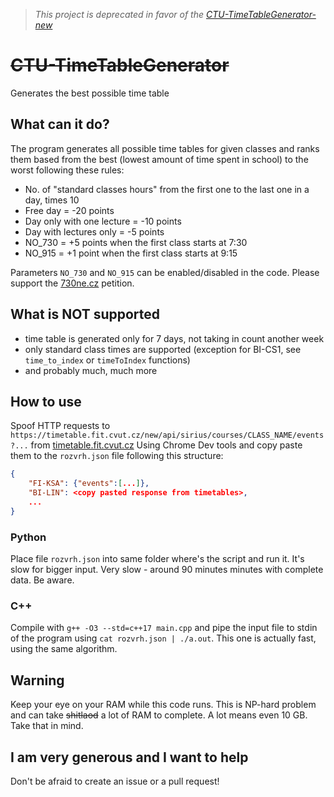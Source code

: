 > *This project is deprecated in favor of the [CTU-TimeTableGenerator-new](https://github.com/antoninkriz/CTU-TimeTableGenerator-new)*

# ~~CTU-TimeTableGenerator~~
Generates the best possible time table

## What can it do?
The program generates all possible time tables for given classes and ranks them based from the best (lowest amount of time spent in school) to the worst following these rules:

- No. of "standard classes hours" from the first one to the last one in a day, times 10
- Free day = -20 points
- Day only with one lecture = -10 points
- Day with lectures only = -5 points
- NO_730 = +5 points when the first class starts at 7:30
- NO_915 = +1 point when the first class starts at 9:15

Parameters `NO_730` and `NO_915` can be enabled/disabled in the code. Please support the [730ne.cz](https://730ne.cz/) petition.

## What is NOT supported

- time table is generated only for 7 days, not taking in count another week
- only standard class times are supported (exception for BI-CS1, see `time_to_index` or `timeToIndex` functions)
- and probably much, much more

## How to use
Spoof HTTP requests to `https://timetable.fit.cvut.cz/new/api/sirius/courses/CLASS_NAME/events?...` from [timetable.fit.cvut.cz](https://timetable.fit.cvut.cz/new/) Using Chrome Dev tools and copy paste them to the `rozvrh.json` file following this structure:

```json
{
    "FI-KSA": {"events":[...]},
    "BI-LIN": <copy pasted response from timetables>,
    ...
}
```

### Python
Place file `rozvrh.json` into same folder where's the script and run it. It's slow for bigger input. Very slow - around 90 minutes minutes with complete data. Be aware.

### C++
Compile with `g++ -O3 --std=c++17 main.cpp` and pipe the input file to stdin of the program using `cat rozvrh.json | ./a.out`. This one is actually fast, using the same algorithm.

## Warning

Keep your eye on your RAM while this code runs. This is NP-hard problem and can take ~~shitlaod~~ a lot of RAM to complete. A lot means even 10 GB. Take that in mind.

## I am very generous and I want to help
Don't be afraid to create an issue or a pull request!
